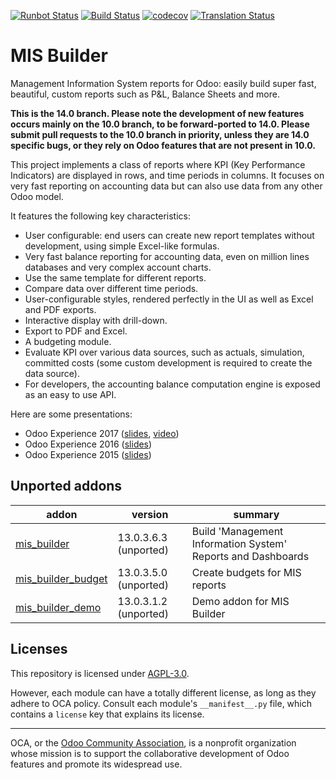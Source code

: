 [![Runbot Status](https://runbot.odoo-community.org/runbot/badge/flat/248/14.0.svg)](https://runbot.odoo-community.org/runbot/repo/github-com-oca-mis-builder-248)
[![Build Status](https://travis-ci.com/OCA/mis-builder.svg?branch=14.0)](https://travis-ci.com/OCA/mis-builder)
[![codecov](https://codecov.io/gh/OCA/mis-builder/branch/14.0/graph/badge.svg)](https://codecov.io/gh/OCA/mis-builder)
[![Translation Status](https://translation.odoo-community.org/widgets/mis-builder-14-0/-/svg-badge.svg)](https://translation.odoo-community.org/engage/mis-builder-14-0/?utm_source=widget)

<!-- /!\ do not modify above this line -->

# MIS Builder

Management Information System reports for Odoo: easily build super fast,
beautiful, custom reports such as P&L, Balance Sheets and more.

**This is the 14.0 branch. Please note the development of new features occurs mainly on
the 10.0 branch, to be forward-ported to 14.0. Please submit pull requests to the 10.0
branch in priority, unless they are 14.0 specific bugs, or they rely on
Odoo features that are not present in 10.0.**

This project implements a class of reports where KPI (Key Performance Indicators)
are displayed in rows, and time periods in columns. It focuses on very fast reporting
on accounting data but can also use data from any other Odoo model.

It features the following key characteristics:

- User configurable: end users can create new report templates without development,
  using simple Excel-like formulas.
- Very fast balance reporting for accounting data, even on million lines databases
  and very complex account charts.
- Use the same template for different reports.
- Compare data over different time periods.
- User-configurable styles, rendered perfectly in the UI as well as Excel and PDF exports.
- Interactive display with drill-down.
- Export to PDF and Excel.
- A budgeting module.
- Evaluate KPI over various data sources, such as actuals, simulation, committed costs
  (some custom development is required to create the data source).
- For developers, the accounting balance computation engine is exposed as an easy
  to use API.

Here are some presentations:

- Odoo Experience 2017 ([slides](https://www.slideshare.net/acsone/budget-control-with-misbuilder-3-2017), [video](https://youtu.be/0PpxGAf2l-0))
- Odoo Experience 2016 ([slides](https://www.slideshare.net/acsone/misbuilder-2016))
- Odoo Experience 2015 ([slides](https://www.slideshare.net/acsone/misbuilder))

<!-- /!\ do not modify below this line -->

<!-- prettier-ignore-start -->

[//]: # (addons)

Unported addons
---------------
addon | version | summary
--- | --- | ---
[mis_builder](mis_builder/) | 13.0.3.6.3 (unported) | Build 'Management Information System' Reports and Dashboards
[mis_builder_budget](mis_builder_budget/) | 13.0.3.5.0 (unported) | Create budgets for MIS reports
[mis_builder_demo](mis_builder_demo/) | 13.0.3.1.2 (unported) | Demo addon for MIS Builder

[//]: # (end addons)

<!-- prettier-ignore-end -->

## Licenses

This repository is licensed under [AGPL-3.0](LICENSE).

However, each module can have a totally different license, as long as they adhere to OCA
policy. Consult each module's `__manifest__.py` file, which contains a `license` key
that explains its license.

----

OCA, or the [Odoo Community Association](http://odoo-community.org/), is a nonprofit
organization whose mission is to support the collaborative development of Odoo features
and promote its widespread use.
